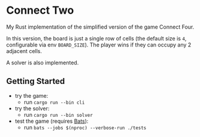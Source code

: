 # Connect Two

My Rust implementation of the simplified version of the game Connect Four.

In this version, the board is just a single row of cells (the default size is `4`, configurable via env `BOARD_SIZE`). The player wins if they can occupy any 2 adjacent cells.

A solver is also implemented.

## Getting Started

- try the game:
  - run `cargo run --bin cli`
- try the solver:
  - run `cargo run --bin solver`
- test the game (requires [Bats](https://github.com/bats-core/bats-core)):
  - run `bats --jobs $(nproc) --verbose-run ./tests`
